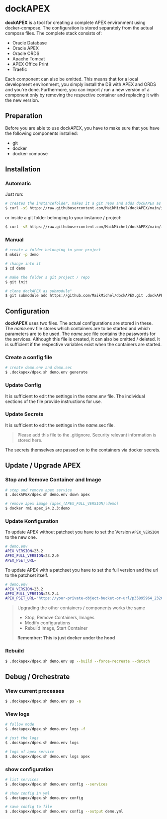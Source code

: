 # dockAPEX

**dockAPEX** is a tool for creating a complete APEX environment using docker-compose. The configuration is stored separately from the actual compose files. The complete stack consists of:
- Oracle Database
- Oracle APEX
- Oracle ORDS
- Apache Tomcat
- APEX Office Print
- Traefic

Each component can also be omitted. This means that for a local development environment, you simply install the DB with APEX and ORDS and you're done. Furthermore, you can import / run a new version of a component only by removing the respective container and replacing it with the new version.

## Preparation

Before you are able to use dockAPEX, you have to make sure that you have the following components installed:
* git
* docker
* docker-compose

## Installation

### Automatic

Just run:

```bash
# creates the instancefolder, makes it a git repo and adds dockAPEX as submodul
$ curl -sS https://raw.githubusercontent.com/MaikMichel/dockAPEX/main/install.sh | bash -s <instance-project-folder>
```

or inside a git folder belonging to your instance / project:
```bash
$ curl -sS https://raw.githubusercontent.com/MaikMichel/dockAPEX/main/install.sh
```

### Manual

```bash
# create a folder belonging to your project
$ mkdir -p demo

# change into it
$ cd demo

# make the folder a git project / repo
$ git init

# clone dockAPEX as submodule"
$ git submodule add https://github.com/MaikMichel/dockAPEX.git .dockAPEX
```



## Configuration

**dockAPEX** uses two files. The actual configurations are stored in these. The *name*.env file stores which containers are to be started and which parameters are to be used. The *name*.sec file contains the passwords for the services. Although this file is created, it can also be omitted / deleted. It is sufficient if the respective variables exist when the containers are started.

### Create a config file

```bash
# create demo.env and demo.sec
$ .dockapex/dpex.sh demo.env generate
```

### Update Config

It is sufficient to edit the settings in the *name*.env file. The individual sections of the file provide instructions for use.

### Update Secrets

It is sufficient to edit the settings in the *name*.sec file.

> Please add this file to the .gitignore. Security relevant information is stored here.

The secrets themselves are passed on to the containers via docker secrets.

## Update / Upgrade APEX

### Stop and Remove Container and Image

```bash
# stop and remove apex service
$ .dockAPEX/dpex.sh demo.env down apex

# remove apex image (apex_(APEX_FULL_VERSION):demo)
$ docker rmi apex_24.2.3:demo
```

### Update Konfiguration

To update APEX without patchset you have to set the Version `APEX_VERSION` to the new one.

```bash
# demo.env
APEX_VERSION=23.2
APEX_FULL_VERSION=23.2.0
APEX_PSET_URL=
```

To update APEX with a patchset you have to set the full version and the url to the patchset itself.

```bash
# demo.env
APEX_VERSION=23.2
APEX_FULL_VERSION=23.2.4
APEX_PSET_URL="https://your-private-object-bucket-or-url/p35895964_2320_Generic.zip"
```

> Upgrading the other containers / components works the same
> - Stop, Remove Containers, Images
> - Modify configurations
> - Rebuild Image, Start Container
>
> **Remember: This is just docker under the hood**


### Rebuild

```bash
$ .dockapex/dpex.sh demo.env up --build --force-recreate --detach
```


## Debug / Orchestrate

### View current processes

```bash
$ .dockapex/dpex.sh demo.env ps -a
```

### View logs

```bash
# follow mode
$ .dockapex/dpex.sh demo.env logs -f

# just the logs
$ .dockapex/dpex.sh demo.env logs

# logs of apex service
$ .dockapex/dpex.sh demo.env logs apex
```

### show configuration
```bash
# list services
$ .dockapex/dpex.sh demo.env config --services

# show config in yml
$ .dockapex/dpex.sh demo.env config

# save config to file
$ .dockapex/dpex.sh demo.env config --output demo.yml
```